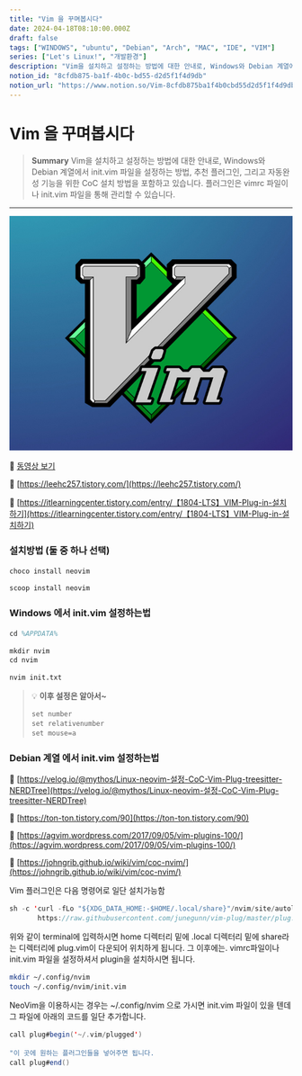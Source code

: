 ```yaml
---
title: "Vim 을 꾸며봅시다"
date: 2024-04-18T08:10:00.000Z
draft: false
tags: ["WINDOWS", "ubuntu", "Debian", "Arch", "MAC", "IDE", "VIM"]
series: ["Let's Linux!", "개발환경"]
description: "Vim을 설치하고 설정하는 방법에 대한 안내로, Windows와 Debian 계열에서 init.vim 파일을 설정하는 방법, 추천 플러그인, 그리고 자동완성 기능을 위한 CoC 설치 방법을 포함하고 있습니다. 플러그인은 vimrc 파일이나 init.vim 파일을 통해 관리할 수 있습니다."
notion_id: "8cfdb875-ba1f-4b0c-bd55-d2d5f1f4d9db"
notion_url: "https://www.notion.so/Vim-8cfdb875ba1f4b0cbd55d2d5f1f4d9db"
---
```


# Vim 을 꾸며봅시다

> **Summary**
> Vim을 설치하고 설정하는 방법에 대한 안내로, Windows와 Debian 계열에서 init.vim 파일을 설정하는 방법, 추천 플러그인, 그리고 자동완성 기능을 위한 CoC 설치 방법을 포함하고 있습니다. 플러그인은 vimrc 파일이나 init.vim 파일을 통해 관리할 수 있습니다.

---

![Image](image_4f3b10fc1343.png)

🎥 [동영상 보기](https://www.youtube.com/watch?v=ONcFKXoJ7uQ&t=323s)

🔗 [https://leehc257.tistory.com/](https://leehc257.tistory.com/)

🔗 [https://itlearningcenter.tistory.com/entry/【1804-LTS】VIM-Plug-in-설치하기](https://itlearningcenter.tistory.com/entry/【1804-LTS】VIM-Plug-in-설치하기)

### 설치방법 (둘 중 하나 선택)

```latex
choco install neovim
```

```latex
scoop install neovim
```

### Windows 에서 init.vim 설정하는법

```latex
cd %APPDATA%
```

```latex
mkdir nvim
cd nvim
```

```latex
nvim init.txt
```

> 💡 **이후 설정은 알아서~**
> ```latex
> set number
> set relativenumber
> set mouse=a
> ```
>
>

### Debian 계열 에서 init.vim 설정하는법

🔗 [https://velog.io/@mythos/Linux-neovim-설정-CoC-Vim-Plug-treesitter-NERDTree](https://velog.io/@mythos/Linux-neovim-설정-CoC-Vim-Plug-treesitter-NERDTree)

🔗 [https://ton-ton.tistory.com/90](https://ton-ton.tistory.com/90)

🔗 [https://agvim.wordpress.com/2017/09/05/vim-plugins-100/](https://agvim.wordpress.com/2017/09/05/vim-plugins-100/)

🔗 [https://johngrib.github.io/wiki/vim/coc-nvim/](https://johngrib.github.io/wiki/vim/coc-nvim/)

Vim 플러그인은 다음 명령어로 일단 설치가능함

```scala
sh -c 'curl -fLo "${XDG_DATA_HOME:-$HOME/.local/share}"/nvim/site/autoload/plug.vim --create-dirs \
       https://raw.githubusercontent.com/junegunn/vim-plug/master/plug.vim'
```

위와 같이 terminal에 입력하시면 home 디렉터리 밑에 .local 디렉터리 밑에 share라는 디렉터리에 plug.vim이 다운되어 위치하게 됩니다. 그 이후에는. vimrc파일이나 init.vim 파일을 설정하셔서 plugin을 설치하시면 됩니다.

```bash
mkdir ~/.config/nvim
touch ~/.config/nvim/init.vim
```

NeoVim을 이용하시는 경우는 ~/.config/nvim 으로 가시면 init.vim 파일이 있을 텐데 그 파일에 아래의 코드를 일단 추가합니다.

```scala
call plug#begin('~/.vim/plugged')

"이 곳에 원하는 플러그인들을 넣어주면 됩니다.
call plug#end()
```

